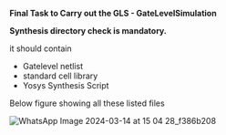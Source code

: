 **Final Task to Carry out the GLS - GateLevelSimulation**

**Synthesis directory check is mandatory.**

it should contain
  -  Gatelevel netlist
  -  standard cell library
  -  Yosys Synthesis Script

Below figure showing all these listed files

![WhatsApp Image 2024-03-14 at 15 04 28_f386b208](https://github.com/Abdulbitm/Abdul/assets/160620896/b9cb0353-dbbb-4800-adfe-85dc9fe84753)

